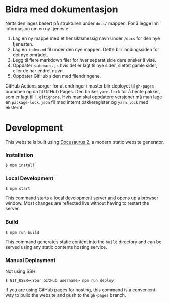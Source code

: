 # Bidra med dokumentasjon

Nettsiden lages basert på strukturen under `docs/` mappen. For å legge inn informasjon om en ny tjeneste:

1. Lag en ny mappe med et hensiktsmessig navn under `/docs` for den nye tjenesten.
2. Lag en `index.md` fil under den nye mappen. Dette blir landingssiden for det nye området.
3. Legg til flere markdown filer for hver separat side dere ønsker å vise.
4. Oppdater `sidebars.js` hvis det er lagt til nye sider, slettet gamle sider, eller de har endret navn.
5. Oppdater GitHub siden med filendringene.

GitHub Actions sørger for at endringer i master blir deployet til `gh-pages` branchen og da til GitHub Pages. Den bruker `yarn.lock` for å hente pakker, som er lagt til i `.gitignore`. Hvis man skal oppdatere versjoner må man lage en `package-lock.json` fil med internt pakkeregister og `yarn.lock` med eksternt.

# Development

This website is built using [Docusaurus 2](https://docusaurus.io/), a modern static website generator.

### Installation

```
$ npm install
```

### Local Development

```
$ npm start
```

This command starts a local development server and opens up a browser window. Most changes are reflected live without having to restart the server.

### Build

```
$ npm run build
```

This command generates static content into the `build` directory and can be served using any static contents hosting service.

### Manual Deployment

Not using SSH:

```
$ GIT_USER=<Your GitHub username> npm run deploy
```

If you are using GitHub pages for hosting, this command is a convenient way to build the website and push to the `gh-pages` branch.
